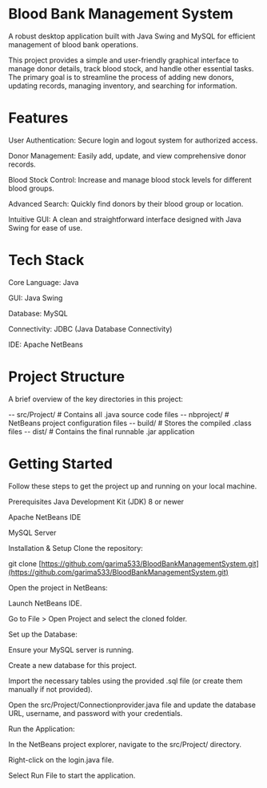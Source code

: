 # Blood Bank Management System
A robust desktop application built with Java Swing and MySQL for efficient management of blood bank operations.

This project provides a simple and user-friendly graphical interface to manage donor details, track blood stock, and handle other essential tasks. The primary goal is to streamline the process of adding new donors, updating records, managing inventory, and searching for information.

# Features
User Authentication: Secure login and logout system for authorized access.

Donor Management: Easily add, update, and view comprehensive donor records.

Blood Stock Control: Increase and manage blood stock levels for different blood groups.

Advanced Search: Quickly find donors by their blood group or location.

Intuitive GUI: A clean and straightforward interface designed with Java Swing for ease of use.

# Tech Stack
Core Language: Java

GUI: Java Swing

Database: MySQL

Connectivity: JDBC (Java Database Connectivity)

IDE: Apache NetBeans

# Project Structure
A brief overview of the key directories in this project:

-- src/Project/    # Contains all .java source code files
-- nbproject/      # NetBeans project configuration files
-- build/          # Stores the compiled .class files
-- dist/           # Contains the final runnable .jar application

# Getting Started
Follow these steps to get the project up and running on your local machine.

Prerequisites
Java Development Kit (JDK) 8 or newer

Apache NetBeans IDE

MySQL Server

Installation & Setup
Clone the repository:

git clone [https://github.com/garima533/BloodBankManagementSystem.git](https://github.com/garima533/BloodBankManagementSystem.git)

Open the project in NetBeans:

Launch NetBeans IDE.

Go to File > Open Project and select the cloned folder.

Set up the Database:

Ensure your MySQL server is running.

Create a new database for this project.

Import the necessary tables using the provided .sql file (or create them manually if not provided).

Open the src/Project/Connectionprovider.java file and update the database URL, username, and password with your credentials.

Run the Application:

In the NetBeans project explorer, navigate to the src/Project/ directory.

Right-click on the login.java file.

Select Run File to start the application.


